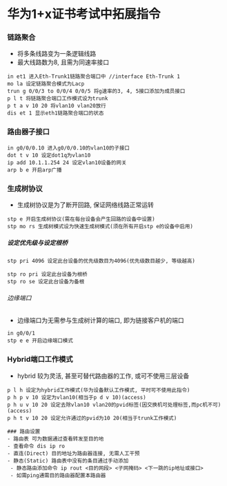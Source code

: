 # 华为1+x证书考试中拓展指令

### 链路聚合

- 将多条线路变为一条逻辑线路
- 最大线路数为8, 且需为同速率接口
```
in et1 进入Eth-Trunk1链路聚合端口中 //interface Eth-Trunk 1
mo la 设定链路聚合模式为Lacp
trun g 0/0/3 to 0/0/4 0/0/5 将g速率的3, 4, 5接口添加为成员接口
p l t 将链路聚合端口工作模式设为trunk
p t a v 10 20 将vlan10 vlan20放行
dis et 1 显示eth1链路聚合端口的状态
```

### 路由器子接口

```
in g0/0/0.10 进入g0/0/0.10的vlan10的子接口
dot t v 10 设定dot1q为vlan10
ip add 10.1.1.254 24 设定vlan10设备的网关
arp b e 开启arp广播
```

### 生成树协议

- 生成树协议是为了断开回路, 保证网络线路正常运转
```
stp e 开启生成树协议(需在每台设备会产生回路的设备中设置)
stp mo rs 生成树模式设为快速生成树模式(须在所有开启stp e的设备中启用)
```
##### 设定优先级与设定根桥
```
stp pri 4096 设定此台设备的优先级数目为4096(优先级数目越少, 等级越高)
```
```
stp ro pri 设定此台设备为根桥
stp ro se 设定此台设备为备根
```
###### 边缘端口
- 边缘端口为无需参与生成树计算的端口, 即为链接客户机的端口
```
in g0/0/1 
stp e e 开启边缘端口模式
```

### Hybrid端口工作模式

- hybrid 较为灵活, 甚至可替代路由器的工作, 或可不使用三层设备
```
p l h 设定为hybrid工作模式(华为设备默认工作模式, 平时可不使用此指令)
p h p v 10 设定为vlan10(相当于p d v 10)(access)
p h u v 10 20 设定去除vlan10 vlan20的pvid标签(因交换机可处理标签,而pc机不可)(access)
p h t v 10 20 设定允许通过的pvid为10 20(相当于trunk工作模式)

### 路由设置
- 路由表 可为数据通过查看转发至目的地
- 查看命令 dis ip ro
- 直连(Direct) 目的地址为路由器连接, 无需人工干预
- 静态(Static) 路由表中没有的条目通过手动添加
 - 静态路由添加命令 ip rout <目的网段> <子网掩码> <下一跳的ip地址或接口>
 - 如需ping通需目的路由器配置本路由器
